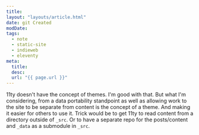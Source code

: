 ```yaml
---
title: 
layout: "layouts/article.html"
date: git Created
modDate: 
tags:
  - note
  - static-site
  - indieweb
  - eleventy
meta:
  title: 
  desc: 
  url: "{{ page.url }}"
---
```


11ty doesn't have the concept of themes. I'm good with that. But what I'm considering, from a data portability standpoint as well as allowing work to the site to be separate from content is the concept of a theme. And making it easier for others to use it. Trick would be to get 11ty to read content from a directory outside of `_src`. Or to have a separate repo for the posts/content and `_data` as a submodule in `_src`.

<a class="u-bridgy-fed" href="https://fed.brid.gy/" hidden="from-humans"></a>
